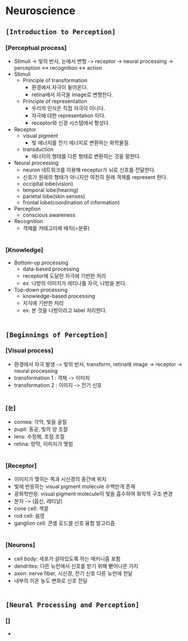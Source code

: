# Neuroscience

## `[Introduction to Perception]`

### [Perceptual process]
* Stimuli -> 빛의 반사, 눈에서 변형 -> receptor -> neural processing -> perception <-> recognition <-> action
* Stimuli
    * Principle of transformation
        * 환경에서 자극이 들어온다.
        * retina에서 자극을 image로 변형한다.
    * Principle of representation
        * 우리의 인식은 직접 자극이 아니다.
        * 자극에 대한 representation 이다.
        * receptor와 신경 시스템에서 형성다.
* Receptor
    * visual pigment
        * 빛 에너지를 전기 에너지로 변환하는 화학물질.
    * transduction
        * 에너지의 형태를 다른 형태로 변환하는 것을 말한다.
* Neural processing
    * neuron 네트워크를 이용해 receptor가 뇌로 신호를 전달한다.
    * 신호가 원래의 형태가 아니지만 여전히 원래 객체를 represent 한다.
    * occipital lobe(vision)
    * temporal lobe(hearing)
    * parietal lobe(skin senses)
    * frontal lobe(coordination of information)
* Perception
    * conscious awareness
* Recognition
    * 객체를 카테고리에 배치(=분류)
<br><br>

### [Knowledge]
* Bottom-up processing
    * data-based processing
    * receptor에 도달한 자극에 기반한 처리
    * ex. 나방의 이미지가 레티나를 자극, 나방을 본다.
* Top-down processing
    * knowledge-based processing
    * 지식에 기반한 처리
    * ex. 본 것을 나방이라고 label 처리한다.
<br><br>



## `[Beginnings of Perception]`

### [Visual process]
* 환경에서 자극 발생 -> 빛의 반사, transform, retina에 image -> receptor -> neural processing
* transformation 1 : 객체 -> 이미지
* transformation 2 : 이미지 -> 전기 신호
<br><br>

### [눈]
* cornea: 각막, 빛을 굴절
* pupil: 동공, 빛의 양 조절
* lens: 수정체, 초점 조절
* retina: 망막, 이미지가 맺힘
<br><br>

### [Receptor]
* 이미지가 맺히는 쪽과 시신경의 중간에 위치
* 빛에 반응하는 visual pigment molecule 수백만개 존재
* 광화학반응: visual pigment molecule이 빛을 흡수하여 화학적 구조 변경
* 분자 -> (옵신, 레티날)
* cone cell: 색깔
* rod cell: 음영
* ganglion cell: 콘셀 로드셀 신호 융합 알고리즘
<br><br>

### [Neurons]
* cell body: 세포가 살아있도록 하는 매커니즘 포함
* dendrites: 다른 뉴런에서 신호를 받기 위해 뻗어나온 가지
* axon: nerve fiber, 시신경, 전기 신호 다른 뉴런에 전달
* 내부의 이온 농도 변화로 신호 전달
<br><br>



## `[Neural Processing and Perception]`

### []
* 
<br><br>
